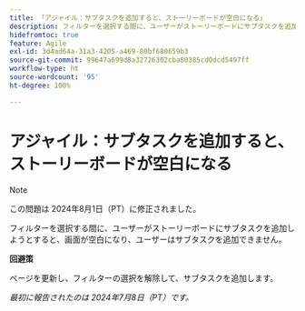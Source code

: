 ```yaml
---
title: 「アジャイル：サブタスクを追加すると、ストーリーボードが空白になる」
description: フィルターを選択する間に、ユーザーがストーリーボードにサブタスクを追加しようとすると、画面が空白になり、ユーザーはサブタスクを追加できません。
hidefromtoc: true
feature: Agile
exl-id: 3d4ad64a-31a3-4205-a469-80bf680659b3
source-git-commit: 99647a699d8a32726302cba80385cd0dcd5497ff
workflow-type: ht
source-wordcount: '95'
ht-degree: 100%

---
```


# アジャイル：サブタスクを追加すると、ストーリーボードが空白になる


>[!NOTE]
>
>この問題は 2024年8月1日（PT）に修正されました。

フィルターを選択する間に、ユーザーがストーリーボードにサブタスクを追加しようとすると、画面が空白になり、ユーザーはサブタスクを追加できません。

**回避策**

ページを更新し、フィルターの選択を解除して、サブタスクを追加します。

_最初に報告されたのは 2024年7月8日（PT）です。_
